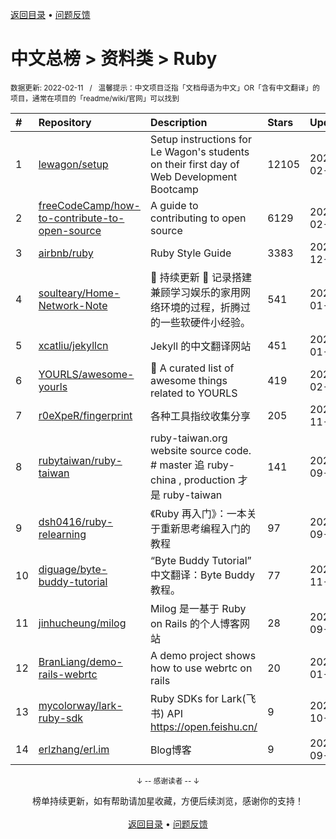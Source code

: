 <a href="https://github.com/GrowingGit/GitHub-Chinese-Top-Charts#github中文排行榜">返回目录</a> • <a href="/content/docs/feedback.md">问题反馈</a>

# 中文总榜 > 资料类 > Ruby
<sub>数据更新: 2022-02-11&nbsp;&nbsp;&nbsp;/&nbsp;&nbsp;&nbsp;温馨提示：中文项目泛指「文档母语为中文」OR「含有中文翻译」的项目，通常在项目的「readme/wiki/官网」可以找到</sub>

|#|Repository|Description|Stars|Updated|
|:-|:-|:-|:-|:-|
|1|[lewagon/setup](https://github.com/lewagon/setup)|Setup instructions for Le Wagon's students on their first day of Web Development Bootcamp|12105|2022-02-10|
|2|[freeCodeCamp/how-to-contribute-to-open-source](https://github.com/freeCodeCamp/how-to-contribute-to-open-source)|A guide to contributing to open source|6129|2022-02-09|
|3|[airbnb/ruby](https://github.com/airbnb/ruby)|Ruby Style Guide|3383|2021-12-28|
|4|[soulteary/Home-Network-Note](https://github.com/soulteary/Home-Network-Note)|🚧 持续更新 🚧 记录搭建兼顾学习娱乐的家用网络环境的过程，折腾过的一些软硬件小经验。|541|2022-01-25|
|5|[xcatliu/jekyllcn](https://github.com/xcatliu/jekyllcn)|Jekyll 的中文翻译网站|451|2022-01-27|
|6|[YOURLS/awesome-yourls](https://github.com/YOURLS/awesome-yourls)|🎉 A curated list of awesome things related to YOURLS|419|2022-02-09|
|7|[r0eXpeR/fingerprint](https://github.com/r0eXpeR/fingerprint)|各种工具指纹收集分享|205|2021-11-03|
|8|[rubytaiwan/ruby-taiwan](https://github.com/rubytaiwan/ruby-taiwan)|ruby-taiwan.org website source code. # master 追 ruby-china , production 才是 ruby-taiwan|141|2021-09-27|
|9|[dsh0416/ruby-relearning](https://github.com/dsh0416/ruby-relearning)|《Ruby 再入门》：一本关于重新思考编程入门的教程|97|2021-09-28|
|10|[diguage/byte-buddy-tutorial](https://github.com/diguage/byte-buddy-tutorial)|“Byte Buddy Tutorial” 中文翻译：Byte Buddy 教程。|77|2021-11-16|
|11|[jinhucheung/milog](https://github.com/jinhucheung/milog)|Milog 是一基于 Ruby on Rails 的个人博客网站|28|2021-09-27|
|12|[BranLiang/demo-rails-webrtc](https://github.com/BranLiang/demo-rails-webrtc)|A demo project shows how to use webrtc on rails|20|2022-01-22|
|13|[mycolorway/lark-ruby-sdk](https://github.com/mycolorway/lark-ruby-sdk)|Ruby SDKs for Lark(飞书) API https://open.feishu.cn/|9|2021-10-24|
|14|[erlzhang/erl.im](https://github.com/erlzhang/erl.im)|Blog博客|9|2021-09-27|

<div align="center">
    <p><sub>↓ -- 感谢读者 -- ↓</sub></p>
    榜单持续更新，如有帮助请加星收藏，方便后续浏览，感谢你的支持！
</div>

<br/>

<div align="center"><a href="https://github.com/GrowingGit/GitHub-Chinese-Top-Charts#github中文排行榜">返回目录</a> • <a href="/content/docs/feedback.md">问题反馈</a></div>
